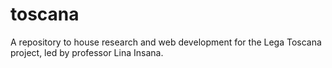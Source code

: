 # toscana
A repository to house research and web development for the Lega Toscana project, led by professor Lina Insana.
